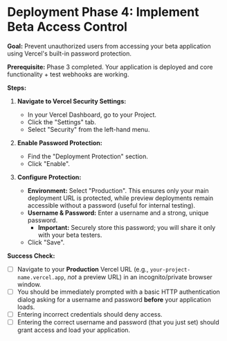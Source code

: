 # Deployment Phase 4: Implement Beta Access Control

**Goal:** Prevent unauthorized users from accessing your beta application using Vercel's built-in password protection.

**Prerequisite:** Phase 3 completed. Your application is deployed and core functionality + test webhooks are working.

**Steps:**

1.  **Navigate to Vercel Security Settings:**
    *   In your Vercel Dashboard, go to your Project.
    *   Click the "Settings" tab.
    *   Select "Security" from the left-hand menu.

2.  **Enable Password Protection:**
    *   Find the "Deployment Protection" section.
    *   Click "Enable".

3.  **Configure Protection:**
    *   **Environment:** Select "Production". This ensures only your main deployment URL is protected, while preview deployments remain accessible without a password (useful for internal testing).
    *   **Username & Password:** Enter a username and a strong, unique password.
        *   **Important:** Securely store this password; you will share it only with your beta testers.
    *   Click "Save".

**Success Check:**

*   [ ] Navigate to your **Production** Vercel URL (e.g., `your-project-name.vercel.app`, *not* a preview URL) in an incognito/private browser window.
*   [ ] You should be immediately prompted with a basic HTTP authentication dialog asking for a username and password **before** your application loads.
*   [ ] Entering incorrect credentials should deny access.
*   [ ] Entering the correct username and password (that you just set) should grant access and load your application. 